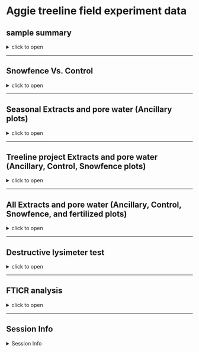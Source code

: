 Aggie treeline field experiment data
================

## sample summary

<details>
<summary>
click to open
</summary>

Soils were collected around trees on treelines in the western brooks
range Alaska varying in soil moisture. Three sites were chosen: Tussock
tundra (Mesic), Wet Sedge (Hydric), and Dryas-lichen tundra (Xeric). 8
similar trees were chosen per treatment based on their DBH and proximity
to the treeline. Snow fences were constructed as a treatment to build
larger snow packs around the given trees in winter and compared against
a control group where nothing was done besides sampling. In order to
reduce impact on these tree-plots 8 Ancillary trees were also chosen
based on the same DBH, proximity to treeline parameters and used for
seasonal sampling.  
A previous project conducted at these sites fertilized soils around
similar trees. These soils were also sampled to identify long term
effects of fertilization. Soils were collected from control and
snowfence trees in march and late may/early June (Just after thaw) along
with resin strips (Except in 2020). Soil pore water was taken regularly
during the growing season (2017-2019). During 2019 collection
frequencies reduced due to staffing and were disrupted due to COVID in
2020 with an inability to visit the field sites.

</details>

------------------------------------------------------------------------

## Snowfence Vs. Control

<details>
<summary>
click to open
</summary>

#### Extracts:

K2SO4

<details>
<summary>
click to open
</summary>

<img src="Aggie_report_files/figure-gfm/unnamed-chunk-1-1.png" width="100%" /><img src="Aggie_report_files/figure-gfm/unnamed-chunk-1-2.png" width="100%" /><img src="Aggie_report_files/figure-gfm/unnamed-chunk-1-3.png" width="100%" /><img src="Aggie_report_files/figure-gfm/unnamed-chunk-1-4.png" width="100%" /><img src="Aggie_report_files/figure-gfm/unnamed-chunk-1-5.png" width="100%" /><img src="Aggie_report_files/figure-gfm/unnamed-chunk-1-6.png" width="100%" /><img src="Aggie_report_files/figure-gfm/unnamed-chunk-1-7.png" width="100%" /><img src="Aggie_report_files/figure-gfm/unnamed-chunk-1-8.png" width="100%" /><img src="Aggie_report_files/figure-gfm/unnamed-chunk-1-9.png" width="100%" />

</details>

#### H2O:

<details>
<summary>
click to open
</summary>

<img src="Aggie_report_files/figure-gfm/unnamed-chunk-2-1.png" width="100%" /><img src="Aggie_report_files/figure-gfm/unnamed-chunk-2-2.png" width="100%" /><img src="Aggie_report_files/figure-gfm/unnamed-chunk-2-3.png" width="100%" /><img src="Aggie_report_files/figure-gfm/unnamed-chunk-2-4.png" width="100%" /><img src="Aggie_report_files/figure-gfm/unnamed-chunk-2-5.png" width="100%" />

</details>

#### Pore water:

<details>
<summary>
click to open
</summary>

<img src="Aggie_report_files/figure-gfm/unnamed-chunk-3-1.png" width="100%" /><img src="Aggie_report_files/figure-gfm/unnamed-chunk-3-2.png" width="100%" /><img src="Aggie_report_files/figure-gfm/unnamed-chunk-3-3.png" width="100%" /><img src="Aggie_report_files/figure-gfm/unnamed-chunk-3-4.png" width="100%" /><img src="Aggie_report_files/figure-gfm/unnamed-chunk-3-5.png" width="100%" />

</details>

#### Resin strip:

<details>
<summary>
click to open
</summary>

<img src="Aggie_report_files/figure-gfm/unnamed-chunk-4-1.png" width="100%" /><img src="Aggie_report_files/figure-gfm/unnamed-chunk-4-2.png" width="100%" /><img src="Aggie_report_files/figure-gfm/unnamed-chunk-4-3.png" width="100%" />

</details>
</details>

------------------------------------------------------------------------

## Seasonal Extracts and pore water (Ancillary plots)

<details>
<summary>
click to open
</summary>

#### Extracts:

Due to soil plot concerns only ancillary plots were harvested multiple
times per year. K2SO4:

<details>
<summary>
click to open
</summary>

<img src="Aggie_report_files/figure-gfm/unnamed-chunk-5-1.png" width="100%" /><img src="Aggie_report_files/figure-gfm/unnamed-chunk-5-2.png" width="100%" /><img src="Aggie_report_files/figure-gfm/unnamed-chunk-5-3.png" width="100%" /><img src="Aggie_report_files/figure-gfm/unnamed-chunk-5-4.png" width="100%" /><img src="Aggie_report_files/figure-gfm/unnamed-chunk-5-5.png" width="100%" /><img src="Aggie_report_files/figure-gfm/unnamed-chunk-5-6.png" width="100%" /><img src="Aggie_report_files/figure-gfm/unnamed-chunk-5-7.png" width="100%" /><img src="Aggie_report_files/figure-gfm/unnamed-chunk-5-8.png" width="100%" /><img src="Aggie_report_files/figure-gfm/unnamed-chunk-5-9.png" width="100%" />

</details>

#### H2O:

<details>
<summary>
click to open
</summary>

<img src="Aggie_report_files/figure-gfm/unnamed-chunk-6-1.png" width="100%" /><img src="Aggie_report_files/figure-gfm/unnamed-chunk-6-2.png" width="100%" /><img src="Aggie_report_files/figure-gfm/unnamed-chunk-6-3.png" width="100%" /><img src="Aggie_report_files/figure-gfm/unnamed-chunk-6-4.png" width="100%" /><img src="Aggie_report_files/figure-gfm/unnamed-chunk-6-5.png" width="100%" />

</details>

#### Pore water:

<details>
<summary>
click to open
</summary>

<img src="Aggie_report_files/figure-gfm/unnamed-chunk-7-1.png" width="100%" /><img src="Aggie_report_files/figure-gfm/unnamed-chunk-7-2.png" width="100%" /><img src="Aggie_report_files/figure-gfm/unnamed-chunk-7-3.png" width="100%" /><img src="Aggie_report_files/figure-gfm/unnamed-chunk-7-4.png" width="100%" /><img src="Aggie_report_files/figure-gfm/unnamed-chunk-7-5.png" width="100%" />

</details>

#### Resin strip:

<details>
<summary>
click to open
</summary>
<img src="Aggie_report_files/figure-gfm/unnamed-chunk-8-1.png" width="100%" /><img src="Aggie_report_files/figure-gfm/unnamed-chunk-8-2.png" width="100%" /><img src="Aggie_report_files/figure-gfm/unnamed-chunk-8-3.png" width="100%" />
</details>
</details>

------------------------------------------------------------------------

## Treeline project Extracts and pore water (Ancillary, Control, Snowfence plots)

<details>
<summary>
click to open
</summary>

#### Extracts:

Due to soil plot concerns only ancillary plots were harvested multiple
times per year. K2SO4:

<details>
<summary>
click to open
</summary>

<img src="Aggie_report_files/figure-gfm/unnamed-chunk-9-1.png" width="100%" /><img src="Aggie_report_files/figure-gfm/unnamed-chunk-9-2.png" width="100%" /><img src="Aggie_report_files/figure-gfm/unnamed-chunk-9-3.png" width="100%" /><img src="Aggie_report_files/figure-gfm/unnamed-chunk-9-4.png" width="100%" /><img src="Aggie_report_files/figure-gfm/unnamed-chunk-9-5.png" width="100%" /><img src="Aggie_report_files/figure-gfm/unnamed-chunk-9-6.png" width="100%" /><img src="Aggie_report_files/figure-gfm/unnamed-chunk-9-7.png" width="100%" /><img src="Aggie_report_files/figure-gfm/unnamed-chunk-9-8.png" width="100%" /><img src="Aggie_report_files/figure-gfm/unnamed-chunk-9-9.png" width="100%" />

</details>

#### H2O:

<details>
<summary>
click to open
</summary>

<img src="Aggie_report_files/figure-gfm/unnamed-chunk-10-1.png" width="100%" /><img src="Aggie_report_files/figure-gfm/unnamed-chunk-10-2.png" width="100%" /><img src="Aggie_report_files/figure-gfm/unnamed-chunk-10-3.png" width="100%" /><img src="Aggie_report_files/figure-gfm/unnamed-chunk-10-4.png" width="100%" /><img src="Aggie_report_files/figure-gfm/unnamed-chunk-10-5.png" width="100%" />

</details>

#### Pore water:

<details>
<summary>
click to open
</summary>

<img src="Aggie_report_files/figure-gfm/unnamed-chunk-11-1.png" width="100%" /><img src="Aggie_report_files/figure-gfm/unnamed-chunk-11-2.png" width="100%" /><img src="Aggie_report_files/figure-gfm/unnamed-chunk-11-3.png" width="100%" /><img src="Aggie_report_files/figure-gfm/unnamed-chunk-11-4.png" width="100%" /><img src="Aggie_report_files/figure-gfm/unnamed-chunk-11-5.png" width="100%" />

</details>

#### Resin strip:

<details>
<summary>
click to open
</summary>

Resin strips were extracted in 2M KCl

<img src="Aggie_report_files/figure-gfm/unnamed-chunk-12-1.png" width="100%" /><img src="Aggie_report_files/figure-gfm/unnamed-chunk-12-2.png" width="100%" /><img src="Aggie_report_files/figure-gfm/unnamed-chunk-12-3.png" width="100%" /><img src="Aggie_report_files/figure-gfm/unnamed-chunk-12-4.png" width="100%" /><img src="Aggie_report_files/figure-gfm/unnamed-chunk-12-5.png" width="100%" /><img src="Aggie_report_files/figure-gfm/unnamed-chunk-12-6.png" width="100%" />

</details>
</details>

------------------------------------------------------------------------

## All Extracts and pore water (Ancillary, Control, Snowfence, and fertilized plots)

<details>
<summary>
click to open
</summary>

#### Extracts:

Due to soil plot concerns only ancillary plots were harvested multiple
times per year. K2SO4:

<details>
<summary>
click to open
</summary>

<img src="Aggie_report_files/figure-gfm/unnamed-chunk-13-1.png" width="100%" /><img src="Aggie_report_files/figure-gfm/unnamed-chunk-13-2.png" width="100%" /><img src="Aggie_report_files/figure-gfm/unnamed-chunk-13-3.png" width="100%" /><img src="Aggie_report_files/figure-gfm/unnamed-chunk-13-4.png" width="100%" /><img src="Aggie_report_files/figure-gfm/unnamed-chunk-13-5.png" width="100%" /><img src="Aggie_report_files/figure-gfm/unnamed-chunk-13-6.png" width="100%" /><img src="Aggie_report_files/figure-gfm/unnamed-chunk-13-7.png" width="100%" /><img src="Aggie_report_files/figure-gfm/unnamed-chunk-13-8.png" width="100%" /><img src="Aggie_report_files/figure-gfm/unnamed-chunk-13-9.png" width="100%" />

</details>

#### H2O:

<details>
<summary>
click to open
</summary>

<img src="Aggie_report_files/figure-gfm/unnamed-chunk-14-1.png" width="100%" /><img src="Aggie_report_files/figure-gfm/unnamed-chunk-14-2.png" width="100%" /><img src="Aggie_report_files/figure-gfm/unnamed-chunk-14-3.png" width="100%" /><img src="Aggie_report_files/figure-gfm/unnamed-chunk-14-4.png" width="100%" /><img src="Aggie_report_files/figure-gfm/unnamed-chunk-14-5.png" width="100%" />

</details>

#### Pore water:

<details>
<summary>
click to open
</summary>

<img src="Aggie_report_files/figure-gfm/unnamed-chunk-15-1.png" width="100%" /><img src="Aggie_report_files/figure-gfm/unnamed-chunk-15-2.png" width="100%" /><img src="Aggie_report_files/figure-gfm/unnamed-chunk-15-3.png" width="100%" /><img src="Aggie_report_files/figure-gfm/unnamed-chunk-15-4.png" width="100%" /><img src="Aggie_report_files/figure-gfm/unnamed-chunk-15-5.png" width="100%" />

</details>

#### Resin strip:

<details>
<summary>
click to open
</summary>

Resin strips were extracted in 2M KCl

<img src="Aggie_report_files/figure-gfm/unnamed-chunk-16-1.png" width="100%" /><img src="Aggie_report_files/figure-gfm/unnamed-chunk-16-2.png" width="100%" /><img src="Aggie_report_files/figure-gfm/unnamed-chunk-16-3.png" width="100%" />

</details>
</details>

------------------------------------------------------------------------

## Destructive lysimeter test

<details>
<summary>
click to open
</summary>

#### Pore water:

<details>
<summary>
click to open
</summary>

![](Aggie_report_files/figure-gfm/unnamed-chunk-17-1.png)<!-- -->![](Aggie_report_files/figure-gfm/unnamed-chunk-17-2.png)<!-- -->

</details>

#### Extractions

<details>
<summary>
click to open
</summary>

![](Aggie_report_files/figure-gfm/unnamed-chunk-18-1.png)<!-- -->![](Aggie_report_files/figure-gfm/unnamed-chunk-18-2.png)<!-- -->![](Aggie_report_files/figure-gfm/unnamed-chunk-18-3.png)<!-- -->![](Aggie_report_files/figure-gfm/unnamed-chunk-18-4.png)<!-- -->![](Aggie_report_files/figure-gfm/unnamed-chunk-18-5.png)<!-- -->![](Aggie_report_files/figure-gfm/unnamed-chunk-18-6.png)<!-- -->![](Aggie_report_files/figure-gfm/unnamed-chunk-18-7.png)<!-- -->![](Aggie_report_files/figure-gfm/unnamed-chunk-18-8.png)<!-- -->![](Aggie_report_files/figure-gfm/unnamed-chunk-18-9.png)<!-- -->![](Aggie_report_files/figure-gfm/unnamed-chunk-18-10.png)<!-- -->![](Aggie_report_files/figure-gfm/unnamed-chunk-18-11.png)<!-- -->![](Aggie_report_files/figure-gfm/unnamed-chunk-18-12.png)<!-- -->![](Aggie_report_files/figure-gfm/unnamed-chunk-18-13.png)<!-- -->![](Aggie_report_files/figure-gfm/unnamed-chunk-18-14.png)<!-- -->

</details>
</details>

------------------------------------------------------------------------

## FTICR analysis

<details>
<summary>
click to open
</summary>

Homogenized soil samples collected in the field in early(end of may
begining of June) and late spring (Late June or early July) from 2017,
2018 and 2019 were sent to EMSL for FTICR analysis.

#### 1. FTICR domains

<details>
<summary>
click to open
</summary>

![](Aggie_report_files/figure-gfm/unnamed-chunk-19-1.png)<!-- -->![](Aggie_report_files/figure-gfm/unnamed-chunk-19-2.png)<!-- -->

</details>

#### 2. Comparing polar vs. non-polar extracts

<details>
<summary>
click to open
</summary>

![](Aggie_report_files/figure-gfm/unnamed-chunk-20-1.png)<!-- -->

![](Aggie_report_files/figure-gfm/unnamed-chunk-21-1.png)<!-- -->

Non-polar extracts were strongly dominated by low-O aliphatic molecules
and skewed the overall trends when we combined results from polar and
non-polar extracts. We therefore analyze the two extract types
separately, and focus primarily on the polar (water) extracts.

</details>

#### 3. Polar extracts

<details>
<summary>
click to open
</summary>

###### 3.1. PERMANOVA

<details>
<summary>
click to open
</summary>

|             |  Df | SumsOfSqs |   MeanSqs |     F.Model |        R2 | Pr(\>F) |
|:------------|----:|----------:|----------:|------------:|----------:|--------:|
| Site        |   2 | 0.2048378 | 0.1024189 | 109.2342208 | 0.7080634 |   0.001 |
| Year        |   1 | 0.0011243 | 0.0011243 |   1.1990670 | 0.0038862 |   0.274 |
| Season      |   2 | 0.0013712 | 0.0006856 |   0.7312319 | 0.0047399 |   0.493 |
| Site:Year   |   2 | 0.0278093 | 0.0139047 |  14.8299373 | 0.0961286 |   0.001 |
| Site:Season |   3 | 0.0083759 | 0.0027920 |   2.9777402 | 0.0289529 |   0.034 |
| Year:Season |   1 | 0.0007694 | 0.0007694 |   0.8205613 | 0.0026595 |   0.388 |
| Residuals   |  48 | 0.0450052 | 0.0009376 |          NA | 0.1555696 |      NA |
| Total       |  59 | 0.2892930 |        NA |          NA | 1.0000000 |      NA |

Site, Site:Year were significant (p \< 0.05)

Site accounted for 71 % of total variation among samples (R2= 0.71)

</details>

###### 3.2. PCA

<details>
<summary>
click to open
</summary>

![](Aggie_report_files/figure-gfm/unnamed-chunk-23-1.png)<!-- -->

There was a strong separation among the three Site/soil types. Hydric
and Xeric soils were strongly dominated by aliphatic (simple) molecules,
whereas Mesic soils were dominated by lignin-like, aromatic, and
condensed aromatic (complex) molecules.

![](Aggie_report_files/figure-gfm/unnamed-chunk-24-1.png)<!-- -->![](Aggie_report_files/figure-gfm/unnamed-chunk-24-2.png)<!-- -->

Hydric Only

![](Aggie_report_files/figure-gfm/unnamed-chunk-25-1.png)<!-- -->

</details>

###### 3.3. Van Krevelen

<details>
<summary>
click to open
</summary>
3.3.1. All treatments
<details>
<summary>
click to open
</summary>

![](Aggie_report_files/figure-gfm/unnamed-chunk-26-1.png)<!-- -->![](Aggie_report_files/figure-gfm/unnamed-chunk-26-2.png)<!-- -->

</details>
3.3.2. Unique peaks by site
<details>
<summary>
click to open
</summary>

![](Aggie_report_files/figure-gfm/unnamed-chunk-27-1.png)<!-- -->

| Class              | Xeric | Mesic | Hydric |
|:-------------------|------:|------:|-------:|
| aliphatic          |   172 |   483 |    294 |
| aromatic           |    32 |   135 |     22 |
| condensed aromatic |    10 |    65 |     17 |
| unsaturated/lignin |   122 |   703 |     47 |

</details>
3.3.3. Seasonality Mesic and Hydric
<details>
<summary>
click to open
</summary>

![](Aggie_report_files/figure-gfm/unnamed-chunk-29-1.png)<!-- -->

</details>
</details>
</details>
</details>

------------------------------------------------------------------------

## Session Info

<details>
<summary>
Session Info
</summary>

Date run: 2023-03-21

    ## R version 4.2.3 (2023-03-15 ucrt)
    ## Platform: x86_64-w64-mingw32/x64 (64-bit)
    ## Running under: Windows 10 x64 (build 19045)
    ## 
    ## Matrix products: default
    ## 
    ## locale:
    ## [1] LC_COLLATE=English_United States.utf8 
    ## [2] LC_CTYPE=English_United States.utf8   
    ## [3] LC_MONETARY=English_United States.utf8
    ## [4] LC_NUMERIC=C                          
    ## [5] LC_TIME=English_United States.utf8    
    ## 
    ## attached base packages:
    ## [1] grid      stats     graphics  grDevices utils     datasets  methods  
    ## [8] base     
    ## 
    ## other attached packages:
    ##  [1] ggExtra_0.10.0    ggbiplot_0.55     scales_1.2.1      plyr_1.8.8       
    ##  [5] vegan_2.6-4       lattice_0.20-45   permute_0.9-7     lubridate_1.9.2  
    ##  [9] forcats_1.0.0     stringr_1.5.0     dplyr_1.1.0       purrr_1.0.1      
    ## [13] readr_2.1.4       tidyr_1.3.0       tibble_3.2.0      ggplot2_3.4.1    
    ## [17] tidyverse_2.0.0   tarchetypes_0.7.5 targets_0.14.3   
    ## 
    ## loaded via a namespace (and not attached):
    ##  [1] splines_4.2.3      shiny_1.7.4        highr_0.10         future.callr_0.8.1
    ##  [5] base64url_1.4      yaml_2.3.7         globals_0.16.2     pillar_1.8.1      
    ##  [9] backports_1.4.1    glue_1.6.2         digest_0.6.31      promises_1.2.0.1  
    ## [13] colorspace_2.1-0   htmltools_0.5.4    httpuv_1.6.9       Matrix_1.5-3      
    ## [17] pkgconfig_2.0.3    broom_1.0.4        listenv_0.9.0      xtable_1.8-4      
    ## [21] processx_3.8.0     later_1.3.0        tzdb_0.3.0         timechange_0.2.0  
    ## [25] mgcv_1.8-42        farver_2.1.1       generics_0.1.3     ellipsis_0.3.2    
    ## [29] withr_2.5.0        furrr_0.3.1        cli_3.6.0          magrittr_2.0.3    
    ## [33] mime_0.12          evaluate_0.20      ps_1.7.2           fs_1.6.1          
    ## [37] future_1.32.0      fansi_1.0.4        parallelly_1.34.0  nlme_3.1-162      
    ## [41] MASS_7.3-58.2      tools_4.2.3        data.table_1.14.8  hms_1.1.2         
    ## [45] lifecycle_1.0.3    munsell_0.5.0      cluster_2.1.4      callr_3.7.3       
    ## [49] compiler_4.2.3     PNWColors_0.1.0    rlang_1.1.0        rstudioapi_0.14   
    ## [53] igraph_1.4.1       miniUI_0.1.1.1     labeling_0.4.2     rmarkdown_2.20    
    ## [57] gtable_0.3.1       codetools_0.2-19   R6_2.5.1           knitr_1.42        
    ## [61] fastmap_1.1.1      utf8_1.2.3         stringi_1.7.12     parallel_4.2.3    
    ## [65] Rcpp_1.0.10        vctrs_0.6.0        tidyselect_1.2.0   xfun_0.37

</details>
